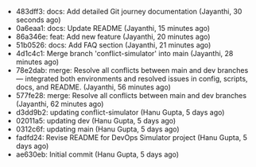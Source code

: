 - 483dff3: docs: Add detailed Git journey documentation (Jayanthi, 30 seconds ago)
- 0a6eaa1: docs: Update README (Jayanthi, 15 minutes ago)
- 86a346e: feat: Add new feature (Jayanthi, 20 minutes ago)
- 51b0526: docs: Add FAQ section (Jayanthi, 21 minutes ago)
- 4d1c4c1: Merge branch 'conflict-simulator' into main (Jayanthi, 28 minutes ago)
- 78e2dab: merge: Resolve all conflicts between main and dev branches — integrated both environments and resolved issues in config, scripts, docs, and README. (Jayanthi, 56 minutes ago)
- 577fe28: merge: Resolve all conflicts between main and dev branches (Jayanthi, 62 minutes ago)
- d3dd9b2: updating conflict-simulator (Hanu Gupta, 5 days ago)
- 02011a5: updating dev (Hanu Gupta, 5 days ago)
- 0312c6f: updating main (Hanu Gupta, 5 days ago)
- fadfd24: Revise README for DevOps Simulator project (Hanu Gupta, 5 days ago)
- ae630eb: Initial commit (Hanu Gupta, 5 days ago)